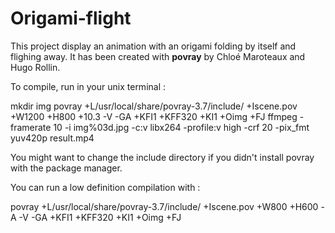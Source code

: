 # Origami-flight

This project display an animation with an origami folding by itself and flighing away. It has been created with **povray** by Chloé Maroteaux and Hugo Rollin.

To compile, run in your unix terminal :

  mkdir img
  povray +L/usr/local/share/povray-3.7/include/ +Iscene.pov +W1200 +H800 +10.3 -V -GA +KFI1 +KFF320 +KI1 +Oimg +FJ
  ffmpeg -framerate 10 -i img%03d.jpg -c:v libx264 -profile:v high -crf 20 -pix_fmt yuv420p result.mp4
  
You might want to change the include directory if you didn't install povray with the package manager.

You can run a low definition compilation with :

  povray +L/usr/local/share/povray-3.7/include/ +Iscene.pov +W800 +H600 -A -V -GA +KFI1 +KFF320 +KI1 +Oimg +FJ
